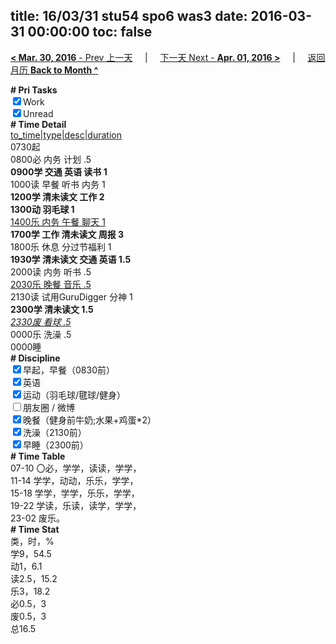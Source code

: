title: 16/03/31 stu54 spo6 was3
date: 2016-03-31 00:00:00
toc: false
---
[**< Mar. 30, 2016** - Prev 上一天](/lifelogs/2016/03/d30.html) &nbsp; &nbsp; | &nbsp; &nbsp; [下一天 Next - **Apr. 01, 2016 >**](/lifelogs/2016/04/d01.html) &nbsp; &nbsp; |  &nbsp; &nbsp; [返回月历 **Back to Month ^**](/lifelogs/2016/03/index.html)
<br/><div><b># Pri Tasks</b></div><div><input checked="true" type="checkbox"/>Work</div><div><input checked="true" type="checkbox"/>Unread</div><div><b># Time Detail</b></div><div><u>to_time|type|desc|duration</u></div><div>0730起</div><div>0800必 内务 计划 .5</div><div><b>0900学 交通 英语 读书 1</b></div><div>1000读 早餐 听书 内务 1</div><div><b>1200学 清未读文 工作 2</b></div><div><b>1300动 羽毛球 1</b></div><div><u>1400乐 内务 午餐 聊天 1</u></div><div><b>1700学 工作 清未读文 周报 3</b></div><div>1800乐 休息 分过节福利 1</div><div><b>1930学 清未读文 交通 英语 1.5</b></div><div>2000读 内务 听书 .5</div><div><u>2030乐 晚餐 音乐 .5</u></div><div>2130读 试用GuruDigger 分神 1</div><div><b>2300学 清未读文 1.5</b></div><div><u><i>2330废 看球 .5</i></u></div><div>0000乐 洗澡 .5</div><div>0000睡</div><div><b># Discipline</b></div><div><input checked="true" type="checkbox"/>早起，早餐（0830前）</div><div><input checked="true" type="checkbox"/>英语</div><div><input checked="true" type="checkbox"/>运动（羽毛球/毽球/健身）</div><div><input type="checkbox"/>朋友圈 / 微博</div><div><input checked="true" type="checkbox"/>晚餐（健身前牛奶;水果+鸡蛋*2）</div><div><input checked="true" type="checkbox"/>洗澡（2130前）</div><div><input checked="true" type="checkbox"/>早睡（2300前）</div><div><b># Time Table</b></div><div>07-10 〇必，学学，读读，学学，</div><div>11-14 学学，动动，乐乐，学学，</div><div>15-18 学学，学学，乐乐，学学，</div><div>19-22 学读，乐读，读学，学学，</div><div>23-02 废乐。</div><div><b># Time Stat</b></div><div>类，时，%</div><div>学9，54.5</div><div>动1，6.1</div><div>读2.5，15.2</div><div>乐3，18.2</div><div>必0.5，3</div><div>废0.5，3</div><div>总16.5</div>